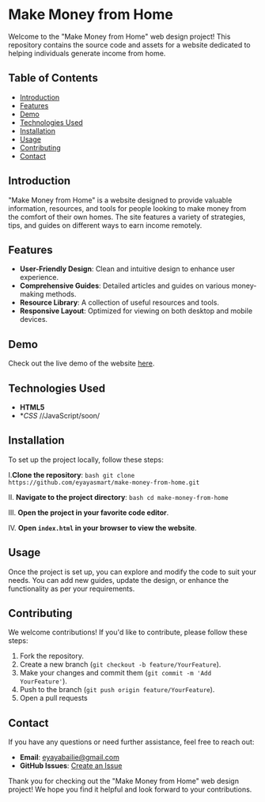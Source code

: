 # Make Money from Home

Welcome to the "Make Money from Home" web design project! This repository contains the source code and assets for a website dedicated to helping individuals generate income from home.

## Table of Contents

- [Introduction](#introduction)
- [Features](#features)
- [Demo](#demo)
- [Technologies Used](#technologies-used)
- [Installation](#installation)
- [Usage](#usage)
- [Contributing](#contributing)
- [Contact](#contact)

## Introduction

"Make Money from Home" is a website designed to provide valuable information, resources, and tools for people looking to make money from the comfort of their own homes. The site features a variety of strategies, tips, and guides on different ways to earn income remotely.

## Features

- **User-Friendly Design**: Clean and intuitive design to enhance user experience.
- **Comprehensive Guides**: Detailed articles and guides on various money-making methods.
- **Resource Library**: A collection of useful resources and tools.
- **Responsive Layout**: Optimized for viewing on both desktop and mobile devices.

## Demo

Check out the live demo of the website [here](http://eyasutech.com).

## Technologies Used

- **HTML5**
- **CSS*
  //JavaScript/soon/

## Installation

To set up the project locally, follow these steps:

I.**Clone the repository**:
    ```bash
    git clone https://github.com/eyayasmart/make-money-from-home.git
    ```

II. **Navigate to the project directory**:
    ```bash
    cd make-money-from-home
    ```

III. **Open the project in your favorite code editor**.

IV. **Open `index.html` in your browser to view the website**.

## Usage

Once the project is set up, you can explore and modify the code to suit your needs. You can add new guides, update the design, or enhance the functionality as per your requirements.

## Contributing

We welcome contributions! If you'd like to contribute, please follow these steps:

1. Fork the repository.
2. Create a new branch (`git checkout -b feature/YourFeature`).
3. Make your changes and commit them (`git commit -m 'Add YourFeature'`).
4. Push to the branch (`git push origin feature/YourFeature`).
5. Open a pull requests

## Contact

If you have any questions or need further assistance, feel free to reach out:

- **Email**: eyayabailie@gmail.com
- **GitHub Issues**: [Create an Issue](https://github.com/eyasusmart/make-money-from-home/issues)

Thank you for checking out the "Make Money from Home" web design project! We hope you find it helpful and look forward to your contributions.
